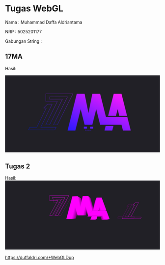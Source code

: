# Tugas WebGL

Nama            : Muhammad Daffa Aldriantama

NRP             : 5025201177

Gabungan String :
## 17MA

Hasil:

![Output WebGL](./assets/screenshot.jpg)

## Tugas 2
Hasil:
![Tugas 2](./assets/tugas2.jpg)

https://duffaldri.com/+WebGLDup